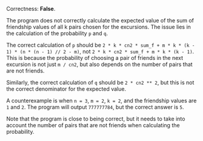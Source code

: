 Correctness: **False**.

The program does not correctly calculate the expected value of the sum of friendship values of all k pairs chosen for the excursions. The issue lies in the calculation of the probability `p` and `q`.

The correct calculation of `p` should be `2 * k * cn2 * sum_f + m * k * (k - 1) * (n * (n - 1) // 2 - m)`, not `2 * k * cn2 * sum_f + m * k * (k - 1)`. This is because the probability of choosing a pair of friends in the next excursion is not just `m / cn2`, but also depends on the number of pairs that are not friends.

Similarly, the correct calculation of `q` should be `2 * cn2 ** 2`, but this is not the correct denominator for the expected value.

A counterexample is when `n = 3`, `m = 2`, `k = 2`, and the friendship values are `1` and `2`. The program will output `777777784`, but the correct answer is `5`.

Note that the program is close to being correct, but it needs to take into account the number of pairs that are not friends when calculating the probability.